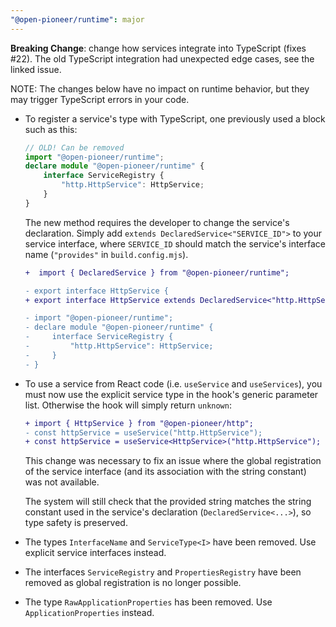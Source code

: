 ```yaml
---
"@open-pioneer/runtime": major
---
```


**Breaking Change**: change how services integrate into TypeScript (fixes #22).
The old TypeScript integration had unexpected edge cases, see the linked issue.

NOTE: The changes below have no impact on runtime behavior, but they may trigger TypeScript errors in your code.

-   To register a service's type with TypeScript, one previously used a block such as this:

    ```ts
    // OLD! Can be removed
    import "@open-pioneer/runtime";
    declare module "@open-pioneer/runtime" {
        interface ServiceRegistry {
            "http.HttpService": HttpService;
        }
    }
    ```

    The new method requires the developer to change the service's declaration.
    Simply add `extends DeclaredService<"SERVICE_ID">` to your service interface, where `SERVICE_ID` should match the service's interface name (`"provides"` in `build.config.mjs`).

    ```diff
    +  import { DeclaredService } from "@open-pioneer/runtime";

    - export interface HttpService {
    + export interface HttpService extends DeclaredService<"http.HttpService"> {

    - import "@open-pioneer/runtime";
    - declare module "@open-pioneer/runtime" {
    -     interface ServiceRegistry {
    -         "http.HttpService": HttpService;
    -     }
    - }
    ```

-   To use a service from React code (i.e. `useService` and `useServices`), you must now use the explicit service type in the hook's generic parameter list. Otherwise the hook will simply return `unknown`:

    ```diff
    + import { HttpService } from "@open-pioneer/http";
    - const httpService = useService("http.HttpService");
    + const httpService = useService<HttpService>("http.HttpService");
    ```

    This change was necessary to fix an issue where the global registration of the service interface (and its association with the string constant) was not available.

    The system will still check that the provided string matches the string constant used in the service's declaration (`DeclaredService<...>`), so type safety is preserved.

-   The types `InterfaceName` and `ServiceType<I>` have been removed. Use explicit service interfaces instead.
-   The interfaces `ServiceRegistry` and `PropertiesRegistry` have been removed as global registration is no longer possible.
-   The type `RawApplicationProperties` has been removed. Use `ApplicationProperties` instead.
